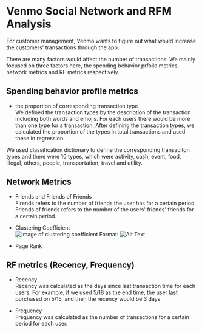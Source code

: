 # Venmo Social Network and RFM Analysis

For customer management, Venmo wants to figure out what would increase the customers' transactions through the app. 

There are many factors would affect the number of transactions. We mainly focused on three factors here, the spending behavior prfoile metrics, network metrics and RF metrics respectively.

## Spending behavior profile metrics
- the proportion of corresponding transaction type<br>
We defined the transaction types by the description of the transaction including both words and emojis. For each users there would be more than one type for a transaction. After defining the transaction types, we calculated the proportion of the types in total transactions and used these in regression.

We used classification dictionary to define the corresponding transaciton types and there were 10 types, which were activity, cash, event, food, illegal, others, people, transportation, travel and utility.

## Network Metrics
- Friends and Friends of Friends<br>
Firends refers to the number of friends the user has for a certain period. Friends of friends refers to the number of the users' friends' friends for a certain period.

- Clustering Coefficient<br>
![Image of clustering coefficient](https://github.com/Aijieli/Venmo-Social-Network-and-RFM-Analysis/blob/master/clustering%20coefficient.png)
Format: ![Alt Text](url)

- Page Rank<br>

## RF metrics (Recency, Frequency)
- Recency<br>
Recency was calculated as the days since last transaction time for each users. For example, if we used 5/18 as the end time, the user last purchased on 5/15, and then the recency would be 3 days.

- Frequency<br>
Frequency was calculated as the number of transactions for a certain period for each user. 
